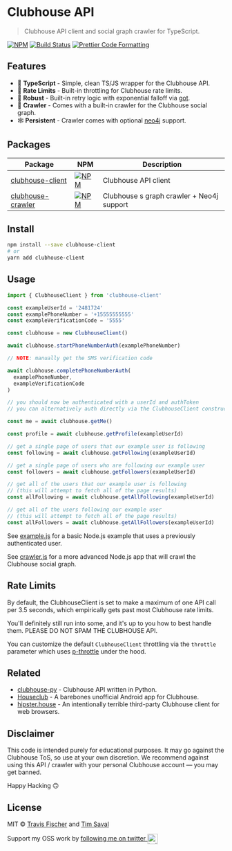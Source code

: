 # Clubhouse API

> Clubhouse API client and social graph crawler for TypeScript.

[![NPM](https://img.shields.io/npm/v/clubhouse-client.svg)](https://www.npmjs.com/package/clubhouse-client) [![Build Status](https://github.com/transitive-bullshit/clubhouse/actions/workflows/build.yml/badge.svg)](https://github.com/transitive-bullshit/clubhouse/actions/workflows/build.yml) [![Prettier Code Formatting](https://img.shields.io/badge/code_style-prettier-brightgreen.svg)](https://prettier.io)

## Features

- 🤙 **TypeScript** - Simple, clean TS/JS wrapper for the Clubhouse API.
- 🚀 **Rate Limits** - Built-in throttling for Clubhouse rate limits.
- 💪 **Robust** - Built-in retry logic with exponential falloff via [got](https://github.com/sindresorhus/got).
- 🤖 **Crawler** - Comes with a built-in crawler for the Clubhouse social graph.
- 🕸 ️️**Persistent** - Crawler comes with optional [neo4j](https://neo4j.com/) support.

## Packages

| Package                                           | NPM                                                                                                           | Description                               |
| ------------------------------------------------- | ------------------------------------------------------------------------------------------------------------- | ----------------------------------------- |
| [clubhouse-client](./packages/clubhouse-client)   | [![NPM](https://img.shields.io/npm/v/clubhouse-client.svg)](https://www.npmjs.com/package/clubhouse-client)   | Clubhouse API client                      |
| [clubhouse-crawler](./packages/clubhouse-crawler) | [![NPM](https://img.shields.io/npm/v/clubhouse-crawler.svg)](https://www.npmjs.com/package/clubhouse-crawler) | Clubhouse s graph crawler + Neo4j support |

## Install

```sh
npm install --save clubhouse-client
# or
yarn add clubhouse-client
```

## Usage

```ts
import { ClubhouseClient } from 'clubhouse-client'

const exampleUserId = '2481724'
const examplePhoneNumber = '+15555555555'
const exampleVerificationCode = '5555'

const clubhouse = new ClubhouseClient()

await clubhouse.startPhoneNumberAuth(examplePhoneNumber)

// NOTE: manually get the SMS verification code

await clubhouse.completePhoneNumberAuth(
  examplePhoneNumber,
  exampleVerificationCode
)

// you should now be authenticated with a userId and authToken
// you can alternatively auth directly via the ClubhouseClient constructor

const me = await clubhouse.getMe()

const profile = await clubhouse.getProfile(exampleUserId)

// get a single page of users that our example user is following
const following = await clubhouse.getFollowing(exampleUserId)

// get a single page of users who are following our example user
const followers = await clubhouse.getFollowers(exampleUserId)

// get all of the users that our example user is following
// (this will attempt to fetch all of the page results)
const allFollowing = await clubhouse.getAllFollowing(exampleUserId)

// get all of the users following our example user
// (this will attempt to fetch all of the page results)
const allFollowers = await clubhouse.getAllFollowers(exampleUserId)
```

See [example.js](examples/example.js) for a basic Node.js example that uses a previously authenticated user.

See [crawler.js](examples/crawler.js) for a more advanced Node.js app that will crawl the Clubhouse social graph.

## Rate Limits

By default, the ClubhouseClient is set to make a maximum of one API call per 3.5 seconds, which empirically gets past most Clubhouse rate limits.

You'll definitely still run into some, and it's up to you how to best handle them. PLEASE DO NOT SPAM THE CLUBHOUSE API.

You can customize the default `ClubhouseClient` throttling via the `throttle` parameter which uses [p-throttle](https://github.com/sindresorhus/p-throttle) under the hood.

## Related

- [clubhouse-py](https://github.com/stypr/clubhouse-py) - Clubhouse API written in Python.
- [Houseclub](https://github.com/grishka/Houseclub) - A barebones unofficial Android app for Clubhouse.
- [hipster.house](https://github.com/zhuowei/hipster.house) - An intentionally terrible third-party Clubhouse client for web browsers.

## Disclaimer

This code is intended purely for educational purposes. It may go against the Clubhouse ToS, so use at your own discretion. We recommend against using this API / crawler with your personal Clubhouse account — you may get banned.

Happy Hacking 🙃

## License

MIT © [Travis Fischer](https://transitivebullsh.it) and [Tim Saval](https://twitter.com/timsaval)

Support my OSS work by <a href="https://twitter.com/transitive_bs">following me on twitter <img src="https://storage.googleapis.com/saasify-assets/twitter-logo.svg" alt="twitter" height="24px" align="center"></a>
